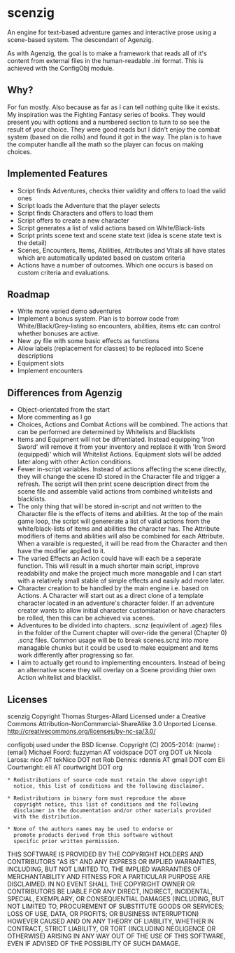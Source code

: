 # scenzig
An engine for text-based adventure games and interactive prose using a scene-based system. The descendant of Agenzig.

As with Agenzig, the goal is to make a framework that reads all of it's content from external files in the human-readable .ini format. This is achieved with the ConfigObj module.

## Why?
For fun mostly. Also because as far as I can tell nothing quite like it exists. My inspiration was the Fighting Fantasy series of books. They would present you with options and a numbered section to turn to so see the result of your choice. They were good reads but I didn't enjoy the combat system (based on die rolls) and found it got in the way. 
The plan is to have the computer handle all the math so the player can focus on making choices.

## Implemented Features
- Script finds Adventures, checks thier validity and offers to load the valid ones
- Script loads the Adventure that the player selects
- Script finds Characters and offers to load them
- Script offers to create a new character
- Script generates a list of valid actions based on White/Black-lists
- Script prints scene text and scene state text (idea is scene state text is the detail)
- Scenes, Encounters, Items, Abilities, Attributes and Vitals all have states which are automatically updated based on custom criteria
- Actions have a number of outcomes. Which one occurs is based on custom criteria and evaluations.

## Roadmap
- Write more varied demo adventures
- Implement a bonus system. Plan is to borrow code from White/Black/Grey-listing so encounters, abilities, items etc can control whether bonuses are active.
- New .py file with some basic effects as functions
- Allow labels (replacement for classes) to be replaced into Scene descriptions
- Equipment slots
- Implement encounters

## Differences from Agenzig
- Object-orientated from the start
- More commenting as I go
- Choices, Actions and Combat Actions will be combined. The actions that can be performed are determined by Whitelists and Blacklists
- Items and Equipment will not be difrentiated. Instead equipping 'Iron Sword' will remove it from your inventory and replace it with 'Iron Sword (equipped)' which will Whitelist Actions. Equipment slots will be added later along with other Action conditions.
- Fewer in-script variables. Instead of actions affecting the scene directly, they will change the scene ID stored in the Character file and trigger a refresh. The script will then print scene description direct from the scene file and assemble valid actions from combined whitelists and blacklists.
- The only thing that will be stored in-script and not written to the Character file is the effects of items and abilities. At the top of the main game loop, the script will genererate a list of valid actions from the white/black-lists of items and abilities the character has. The Attribute modifiers of items and abilities will also be combined for each Attribute. When a varaible is requested, it will be read from the Character and then have the modifier applied to it.
- The varied Effects an Action could have will each be a seperate function. This will result in a much shorter main script, improve readability and make the project much more managable and I can start with a relatively small stable of simple effects and easily add more later.
- Character creation to be handled by the main engine i.e. based on Actions. A Character will start out as a direct clone of a template character located in an adventure's character folder. If an adventure creator wants to allow initial character customisation or have characters be rolled, then this can be achieved via scenes.
- Adventures to be divided into chapters. .scnz (equivilent of .agez) files in the folder of the Current chapter will over-ride the general (Chapter 0) .scnz files. Common usage will be to break scenes.scnz into more managable chunks but it could be used to make equipment and items work differently after progressing so far.
- I aim to actually get round to implementing encounters. Instead of being an alternative scene they will overlay on a Scene providing thier own Action whitelist and blacklist. 

## Licenses
scenzig Copyright Thomas Sturges-Allard
Licensed under a Creative Commons Attribution-NonCommercial-ShareAlike 3.0 Unported License. http://creativecommons.org/licenses/by-nc-sa/3.0/

configobj used under the BSD license.
Copyright (C) 2005-2014:
(name) : (email)
Michael Foord: fuzzyman AT voidspace DOT org DOT uk
Nicola Larosa: nico AT tekNico DOT net
Rob Dennis: rdennis AT gmail DOT com
Eli Courtwright: eli AT courtwright DOT org

    * Redistributions of source code must retain the above copyright
      notice, this list of conditions and the following disclaimer.

    * Redistributions in binary form must reproduce the above
      copyright notice, this list of conditions and the following
      disclaimer in the documentation and/or other materials provided
      with the distribution.

    * None of the authors names may be used to endorse or
      promote products derived from this software without
      specific prior written permission.

THIS SOFTWARE IS PROVIDED BY THE COPYRIGHT HOLDERS AND CONTRIBUTORS
"AS IS" AND ANY EXPRESS OR IMPLIED WARRANTIES, INCLUDING, BUT NOT
LIMITED TO, THE IMPLIED WARRANTIES OF MERCHANTABILITY AND FITNESS FOR
A PARTICULAR PURPOSE ARE DISCLAIMED. IN NO EVENT SHALL THE COPYRIGHT
OWNER OR CONTRIBUTORS BE LIABLE FOR ANY DIRECT, INDIRECT, INCIDENTAL,
SPECIAL, EXEMPLARY, OR CONSEQUENTIAL DAMAGES (INCLUDING, BUT NOT
LIMITED TO, PROCUREMENT OF SUBSTITUTE GOODS OR SERVICES; LOSS OF USE,
DATA, OR PROFITS; OR BUSINESS INTERRUPTION) HOWEVER CAUSED AND ON ANY
THEORY OF LIABILITY, WHETHER IN CONTRACT, STRICT LIABILITY, OR TORT
(INCLUDING NEGLIGENCE OR OTHERWISE) ARISING IN ANY WAY OUT OF THE USE
OF THIS SOFTWARE, EVEN IF ADVISED OF THE POSSIBILITY OF SUCH DAMAGE.